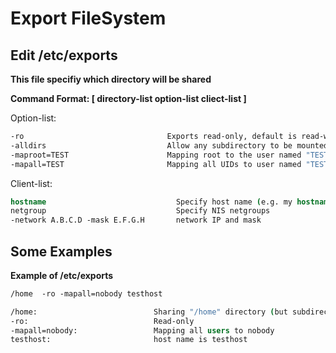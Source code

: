 # Export FileSystem
## Edit /etc/exports
**This file specifiy which directory will be shared**

**Command Format: [ directory-list  option-list  cliect-list ]**

Option-list:
```csh
-ro                                Exports read-only, default is read-write
-alldirs                           Allow any subdirectory to be mounted
-maproot=TEST                      Mapping root to the user named "TEST" (root become TEST when change file)
-mapall=TEST                       Mapping all UIDs to user named "TEST" (all users become TEST when change file)
```

Client-list:
```csh
hostname                             Specify host name (e.g. my hostname)
netgroup                             Specify NIS netgroups
-network A.B.C.D -mask E.F.G.H       network IP and mask
```

## Some Examples
**Example of /etc/exports**
```csh
/home  -ro -mapall=nobody testhost

/home:                          Sharing "/home" directory (but subdirectories are not to be mounted)
-ro:                            Read-only
-mapall=nobody:                 Mapping all users to nobody
testhost:                       host name is testhost
```
